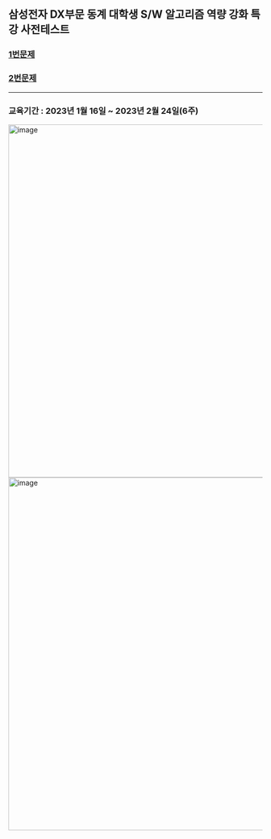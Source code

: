 ## 삼성전자 DX부문 동계 대학생 S/W 알고리즘 역량 강화 특강 사전테스트

### [1번문제](https://swexpertacademy.com/main/talk/codeBattle/problemDetail.do)

### [2번문제](https://swexpertacademy.com/main/talk/codeBattle/problemDetail.do)


----

### 교육기간 : 2023년 1월 16일 ~ 2023년 2월 24일(6주)


<img width="700" alt="image" src="https://user-images.githubusercontent.com/59546818/211606950-86bdb549-5898-4f33-aada-ee6d42494e44.png">

<img width="700" alt="image" src="https://user-images.githubusercontent.com/59546818/211607004-356853f6-181e-46c4-a22d-be14a18d3ee3.png">
